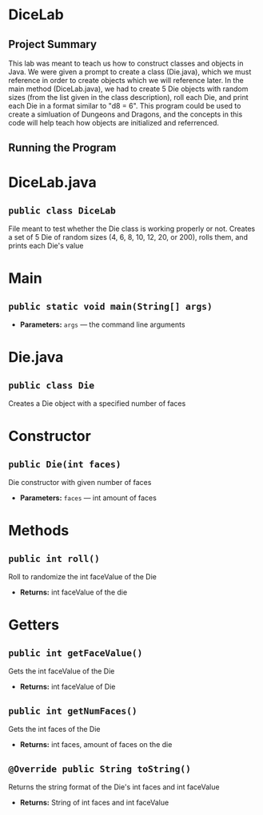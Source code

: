 # DiceLab

## Project Summary

This lab was meant to teach us how to construct classes and objects in Java. We were given a prompt to create a class (Die.java), which we must reference in order to create objects which we will reference later. In the main method (DiceLab.java), we had to create 5 Die objects with random sizes (from the list given in the class description), roll each Die, and print each Die in a format similar to "d8 = 6". This program could be used to create a simluation of Dungeons and Dragons, and the concepts in this code will help teach how objects are initialized and referrenced.

## Running the Program



# DiceLab.java

## `public class DiceLab`

File meant to test whether the Die class is working properly or not. Creates a set of 5 Die of random sizes (4, 6, 8, 10, 12, 20, or 200), rolls them, and prints each Die's value

# Main

## `public static void main(String[] args)`

 * **Parameters:** `args` — the command line arguments
 
 
 
# Die.java

## `public class Die`

Creates a Die object with a specified number of faces

# Constructor

## `public Die(int faces)`

Die constructor with given number of faces

 * **Parameters:** `faces` — int amount of faces
 
 # Methods

## `public int roll()`

Roll to randomize the int faceValue of the Die

 * **Returns:** int faceValue of the die

# Getters

## `public int getFaceValue()`

Gets the int faceValue of the Die

 * **Returns:** int faceValue of Die

## `public int getNumFaces()`

Gets the int faces of the Die

 * **Returns:** int faces, amount of faces on the die

## `@Override public String toString()`

Returns the string format of the Die's int faces and int faceValue

 * **Returns:** String of int faces and int faceValue
